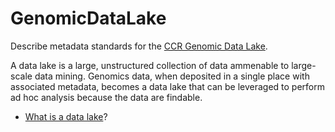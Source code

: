 # GenomicDataLake
Describe metadata standards for the [CCR Genomic Data Lake](http://ccbr.github.io/GenomicDataLake/).

A data lake is a large, unstructured collection of data ammenable to large-scale data mining. Genomics data, when deposited in a single place with associated metadata, becomes a data lake that can be leveraged to perform ad hoc analysis because the data are findable.

- [What is a data lake](http://en.wiktionary.org/wiki/data_lake)?
